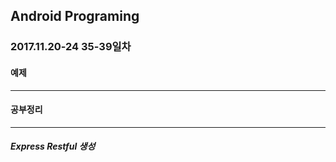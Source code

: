 Android Programing
----------------------------------------------------
### 2017.11.20-24 35-39일차

#### 예제
____________________________________________________

#### 공부정리
____________________________________________________

##### __Express Restful 생성__

